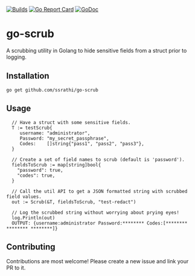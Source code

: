 [![Builds](https://github.com/ssrathi/go-scrub/workflows/Build/badge.svg?branch=master)](https://github.com/ssrathi/go-scrub/actions?query=branch%3Amaster+workflow%3ABuild)
[![Go Report Card](https://goreportcard.com/badge/github.com/ssrathi/go-scrub)](https://goreportcard.com/report/github.com/ssrathi/go-scrub)
[![GoDoc](https://godoc.org/github.com/ssrathi/go-scrub?status.svg)](https://godoc.org/github.com/ssrathi/go-scrub)

# go-scrub

A scrubbing utility in Golang to hide sensitive fields from a struct prior to logging.

## Installation
```
go get github.com/ssrathi/go-scrub
```

## Usage
```
  // Have a struct with some sensitive fields.
  T := testScrub{
     username: "administrator",
     Password: "my_secret_passphrase",
     Codes:    []string{"pass1", "pass2", "pass3"},
  }

  // Create a set of field names to scrub (default is 'password').
  fieldsToScrub := map[string]bool{
    "password": true,
    "codes": true,
  }

  // Call the util API to get a JSON formatted string with scrubbed field values.
  out := Scrub(&T, fieldsToScrub, "test-redact")

  // Log the scrubbed string without worrying about prying eyes!
  log.Println(out)
  OUTPUT: {username:administrator Password:******** Codes:[******** ******** ********]}
```

## Contributing

Contributions are most welcome! Please create a new issue and link your PR to it.
